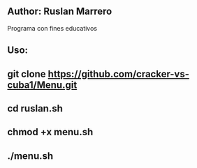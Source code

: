 Author: Ruslan Marrero
-----------------------------------
Programa con fines educativos

Uso:
------
git clone https://github.com/cracker-vs-cuba1/Menu.git
-------------------------------------------------------
cd ruslan.sh
------------
chmod +x menu.sh
---------------
./menu.sh
---------
